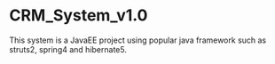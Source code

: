# CRM_System_v1.0
 This system is a JavaEE project using popular java framework such as struts2, spring4 and hibernate5.

